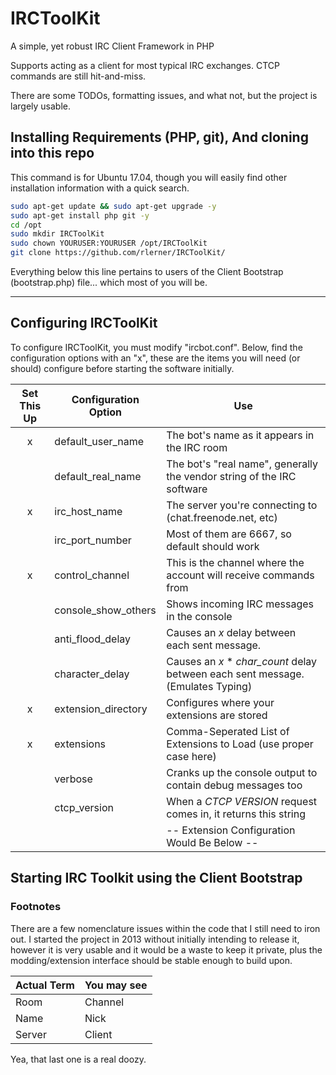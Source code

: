 # IRCToolKit
A simple, yet robust IRC Client Framework in PHP

Supports acting as a client for most typical IRC exchanges. CTCP commands are still hit-and-miss.

There are some TODOs, formatting issues, and what not, but the project is largely usable.


## Installing Requirements (PHP, git), And cloning into this repo
This command is for Ubuntu 17.04, though you will easily find other installation information with a quick search.
```bash
sudo apt-get update && sudo apt-get upgrade -y
sudo apt-get install php git -y
cd /opt
sudo mkdir IRCToolKit
sudo chown YOURUSER:YOURUSER /opt/IRCToolKit
git clone https://github.com/rlerner/IRCToolKit/
```


Everything below this line pertains to users of the Client Bootstrap (bootstrap.php) file... which most of you will be.
***

## Configuring IRCToolKit
To configure IRCToolKit, you must modify "ircbot.conf". Below, find the configuration options with an "x", these are the items you will need (or should) configure before starting the software initially.

| Set This Up | Configuration Option | Use |
|:---:|---|---|
| x | default_user_name | The bot's name as it appears in the IRC room |
| | default_real_name | The bot's "real name", generally the vendor string of the IRC software |
| x | irc_host_name | The server you're connecting to (chat.freenode.net, etc) |
| | irc_port_number | Most of them are 6667, so default should work |
| x | control_channel | This is the channel where the account will receive commands from |
| | console_show_others | Shows incoming IRC messages in the console |
| | anti_flood_delay | Causes an *x* delay between each sent message. |
| | character_delay | Causes an *x* * *char_count* delay between each sent message. (Emulates Typing) |
| x | extension_directory | Configures where your extensions are stored |
| x | extensions | Comma-Seperated List of Extensions to Load (use proper case here) |
| | verbose | Cranks up the console output to contain debug messages too |
| | ctcp_version | When a *CTCP VERSION* request comes in, it returns this string |
| | | -- Extension Configuration Would Be Below -- |





## Starting IRC Toolkit using the Client Bootstrap



### Footnotes
There are a few nomenclature issues within the code that I still need to iron out. I started the project in 2013 without initially intending to release it, however it is very usable and it would be a waste to keep it private, plus the modding/extension interface should be stable enough to build upon.

| Actual Term | You may see |
| ------------- | ------------- |
| Room | Channel |
| Name | Nick |
| Server | Client

Yea, that last one is a real doozy.
